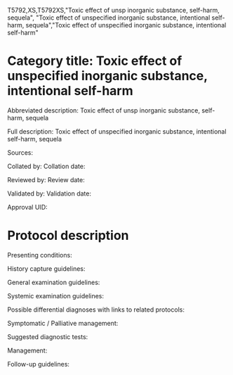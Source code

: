 T5792,XS,T5792XS,"Toxic effect of unsp inorganic substance, self-harm, sequela", "Toxic effect of unspecified inorganic substance, intentional self-harm, sequela","Toxic effect of unspecified inorganic substance, intentional self-harm"
# Category title: Toxic effect of unspecified inorganic substance, intentional self-harm

Abbreviated description: Toxic effect of unsp inorganic substance, self-harm, sequela

Full description: Toxic effect of unspecified inorganic substance, intentional self-harm, sequela

Sources:

Collated by:
Collation date:

Reviewed by:
Review date:

Validated by:
Validation date:

Approval UID:

# Protocol description

Presenting conditions:

History capture guidelines:

General examination guidelines:

Systemic examination guidelines:

Possible differential diagnoses with links to related protocols:

Symptomatic / Palliative management:

Suggested diagnostic tests:

Management:

Follow-up guidelines:
